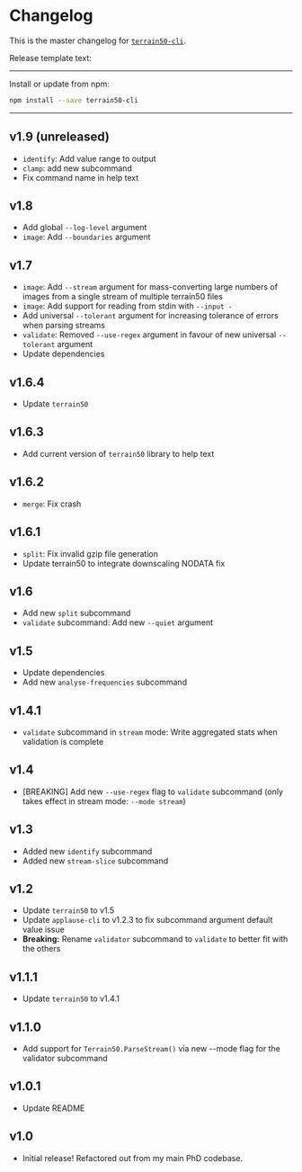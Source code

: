# Changelog
This is the master changelog for [`terrain50-cli`](https://npmjs.org/package/terrain50-cli).

Release template text:

-----

Install or update from npm:

```bash
npm install --save terrain50-cli
```

-----


## v1.9 (unreleased)
 - `identify`: Add value range to output
 - `clamp`: add new subcommand
 - Fix command name in help text


## v1.8
 - Add global `--log-level` argument
 - `image`: Add `--boundaries` argument


## v1.7
- `image`: Add `--stream` argument for mass-converting large numbers of images from a single stream of multiple terrain50 files
- `image`: Add support for reading from stdin with `--input -`
- Add universal `--tolerant` argument for increasing tolerance of errors when parsing streams
- `validate`: Removed `--use-regex` argument in favour of new universal `--tolerant` argument
- Update dependencies


## v1.6.4
 - Update `terrain50`


## v1.6.3
 - Add current version of `terrain50` library to help text


## v1.6.2
 - `merge`: Fix crash


## v1.6.1
 - `split`: Fix invalid gzip file generation
 - Update terrain50 to integrate downscaling NODATA fix


## v1.6
 - Add new `split` subcommand
 - `validate` subcommand: Add new `--quiet` argument


## v1.5
 - Update dependencies
 - Add new `analyse-frequencies` subcommand


## v1.4.1
 - `validate` subcommand in `stream` mode: Write aggregated stats when validation is complete


## v1.4
 - [BREAKING] Add new `--use-regex` flag to `validate` subcommand (only takes effect in stream mode: `--mode stream`)


## v1.3
 - Added new `identify` subcommand
 - Added new `stream-slice` subcommand


## v1.2
 - Update `terrain50` to v1.5
 - Update `applause-cli` to v1.2.3 to fix subcommand argument default value issue
 - **Breaking:** Rename `validator` subcommand to `validate` to better fit with the others


## v1.1.1
 - Update `terrain50` to v1.4.1


## v1.1.0
 - Add support for `Terrain50.ParseStream()` via new --mode flag for the validator subcommand


## v1.0.1
 - Update README


## v1.0
 - Initial release! Refactored out from my main PhD codebase.
